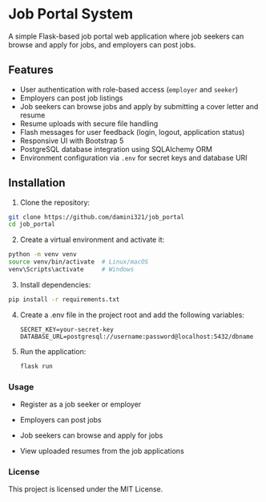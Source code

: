 # Job Portal System

A simple Flask-based job portal web application where job seekers can browse and apply for jobs, and employers can post jobs.

## Features

- User authentication with role-based access (`employer` and `seeker`)
- Employers can post job listings
- Job seekers can browse jobs and apply by submitting a cover letter and resume
- Resume uploads with secure file handling
- Flash messages for user feedback (login, logout, application status)
- Responsive UI with Bootstrap 5
- PostgreSQL database integration using SQLAlchemy ORM
- Environment configuration via `.env` for secret keys and database URI

## Installation

1. Clone the repository:

```bash
git clone https://github.com/damini321/job_portal
cd job_portal
```

2. Create a virtual environment and activate it:

```bash
python -m venv venv
source venv/bin/activate  # Linux/macOS
venv\Scripts\activate     # Windows
```

3. Install dependencies:

```bash
pip install -r requirements.txt
```

4. Create a .env file in the project root and add the following variables:
   ```
   SECRET_KEY=your-secret-key
   DATABASE_URL=postgresql://username:password@localhost:5432/dbname
   ```

5. Run the application:
   
   ```bash
   flask run
   ```

### Usage
- Register as a job seeker or employer

- Employers can post jobs

- Job seekers can browse and apply for jobs

- View uploaded resumes from the job applications

### License
This project is licensed under the MIT License.
